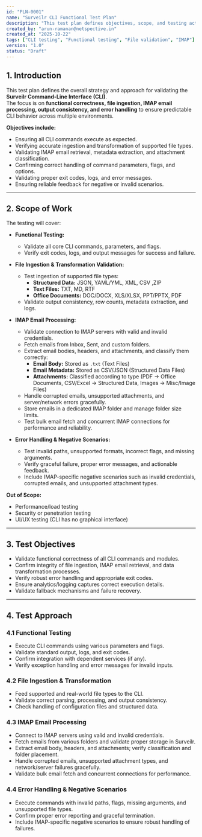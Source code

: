 ```yaml
---
id: "PLN-0001"
name: "Surveilr CLI Functional Test Plan"
description: "This test plan defines objectives, scope, and testing activities for functional validation of the Surveilr CLI, including command execution, file ingestion, IMAP email processing, output validation, and error handling."
created_by: "arun-ramanan@netspective.in"
created_at: "2025-10-22"
tags: ["CLI testing", "Functional testing", "File validation", "IMAP"]
version: "1.0"
status: "Draft"
---
```


## 1. Introduction

This test plan defines the overall strategy and approach for validating the **Surveilr Command-Line Interface (CLI)**.  
The focus is on **functional correctness, file ingestion, IMAP email processing, output consistency, and error handling** to ensure predictable CLI behavior across multiple environments.  

**Objectives include:**  
- Ensuring all CLI commands execute as expected.  
- Verifying accurate ingestion and transformation of supported file types.  
- Validating IMAP email retrieval, metadata extraction, and attachment classification.  
- Confirming correct handling of command parameters, flags, and options.  
- Validating proper exit codes, logs, and error messages.  
- Ensuring reliable feedback for negative or invalid scenarios.  

---

## 2. Scope of Work

The testing will cover:  

- **Functional Testing:**  
  - Validate all core CLI commands, parameters, and flags.  
  - Verify exit codes, logs, and output messages for success and failure.  

- **File Ingestion & Transformation Validation:**  
  - Test ingestion of supported file types:  
    - **Structured Data:** JSON, YAML/YML, XML, CSV ,ZIP 
    - **Text Files:** TXT, MD, RTF  
    - **Office Documents:** DOC/DOCX, XLS/XLSX, PPT/PPTX, PDF  
  - Validate output consistency, row counts, metadata extraction, and logs.  

- **IMAP Email Processing:**  
  - Validate connection to IMAP servers with valid and invalid credentials.  
  - Fetch emails from Inbox, Sent, and custom folders.  
  - Extract email bodies, headers, and attachments, and classify them correctly:  
    - **Email Body:** Stored as `.txt` (Text Files)  
    - **Email Metadata:** Stored as CSV/JSON (Structured Data Files)  
    - **Attachments:** Classified according to type (PDF → Office Documents, CSV/Excel → Structured Data, Images → Misc/Image Files)  
  - Handle corrupted emails, unsupported attachments, and server/network errors gracefully.  
  - Store emails in a dedicated IMAP folder and manage folder size limits.  
  - Test bulk email fetch and concurrent IMAP connections for performance and reliability.  

- **Error Handling & Negative Scenarios:**  
  - Test invalid paths, unsupported formats, incorrect flags, and missing arguments.  
  - Verify graceful failure, proper error messages, and actionable feedback.  
  - Include IMAP-specific negative scenarios such as invalid credentials, corrupted emails, and unsupported attachment types.  

**Out of Scope:**  
- Performance/load testing  
- Security or penetration testing  
- UI/UX testing (CLI has no graphical interface)  

---

## 3. Test Objectives

- Validate functional correctness of all CLI commands and modules.  
- Confirm integrity of file ingestion, IMAP email retrieval, and data transformation processes.  
- Verify robust error handling and appropriate exit codes.  
- Ensure analytics/logging captures correct execution details.  
- Validate fallback mechanisms and failure recovery.  

---

## 4. Test Approach

### 4.1 Functional Testing
- Execute CLI commands using various parameters and flags.  
- Validate standard output, logs, and exit codes.  
- Confirm integration with dependent services (if any).  
- Verify exception handling and error messages for invalid inputs.  

### 4.2 File Ingestion & Transformation
- Feed supported and real-world file types to the CLI.  
- Validate correct parsing, processing, and output consistency.  
- Check handling of configuration files and structured data.  

### 4.3 IMAP Email Processing
- Connect to IMAP servers using valid and invalid credentials.  
- Fetch emails from various folders and validate proper storage in Surveilr.  
- Extract email body, headers, and attachments; verify classification and folder placement.  
- Handle corrupted emails, unsupported attachment types, and network/server failures gracefully.  
- Validate bulk email fetch and concurrent connections for performance.  

### 4.4 Error Handling & Negative Scenarios
- Execute commands with invalid paths, flags, missing arguments, and unsupported file types.  
- Confirm proper error reporting and graceful termination.  
- Include IMAP-specific negative scenarios to ensure robust handling of failures.
